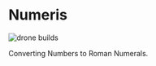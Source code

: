 # Numeris

![drone builds](https://builds.wikibaylor.org/api/badges/BaylorRae/numeris.js/status.svg?branch=master)

Converting Numbers to Roman Numerals.
